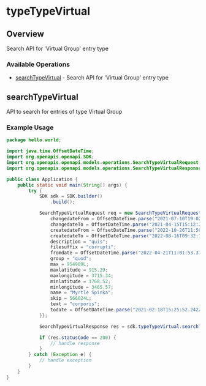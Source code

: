 # typeTypeVirtual

## Overview

Search API for 'Virtual Group' entry type

### Available Operations

* [searchTypeVirtual](#searchtypevirtual) - Search API for 'Virtual Group' entry type

## searchTypeVirtual

API to search for entries of type Virtual Group

### Example Usage

```java
package hello.world;

import java.time.OffsetDateTime;
import org.openapis.openapi.SDK;
import org.openapis.openapi.models.operations.SearchTypeVirtualRequest;
import org.openapis.openapi.models.operations.SearchTypeVirtualResponse;

public class Application {
    public static void main(String[] args) {
        try {
            SDK sdk = SDK.builder()
                .build();

            SearchTypeVirtualRequest req = new SearchTypeVirtualRequest() {{
                changedateFrom = OffsetDateTime.parse("2021-07-10T19:02:58.831Z");
                changedateTo = OffsetDateTime.parse("2021-04-15T15:12:23.880Z");
                createdateFrom = OffsetDateTime.parse("2022-10-26T11:56:54.380Z");
                createdateTo = OffsetDateTime.parse("2022-08-16T09:32:17.458Z");
                description = "quis";
                filesuffix = "corrupti";
                fromdate = OffsetDateTime.parse("2022-04-21T11:01:53.379Z");
                group = "quod";
                max = 954989L;
                maxlatitude = 915.29;
                maxlongitude = 3715.34;
                minlatitude = 1768.52;
                minlongitude = 3465.57;
                name = "Myrtle Spinka";
                skip = 566024L;
                text = "corporis";
                todate = OffsetDateTime.parse("2021-02-18T15:25:52.242Z");
            }};            

            SearchTypeVirtualResponse res = sdk.typeTypeVirtual.searchTypeVirtual(req);

            if (res.statusCode == 200) {
                // handle response
            }
        } catch (Exception e) {
            // handle exception
        }
    }
}
```
